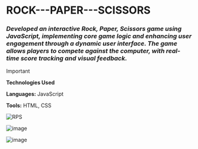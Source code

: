 # ROCK---PAPER---SCISSORS

### _Developed an interactive Rock, Paper, Scissors game using JavaScript, implementing core game logic and enhancing user engagement through a dynamic user interface. The game allows players to compete against the computer, with real-time score tracking and visual feedback._

> [!IMPORTANT]
>
> **Technologies Used**
>
> **Languages:** JavaScript
>
> **Tools:** HTML, CSS

![RPS](https://github.com/user-attachments/assets/a4beac22-9b79-4efc-8cc6-db06d372ee04)


![image](https://github.com/user-attachments/assets/5cb7899f-06bc-4536-b0d4-b7b1f86b4b9b)

![image](https://github.com/user-attachments/assets/16624fd1-83c7-4a6d-a55d-8f737ed32765)
